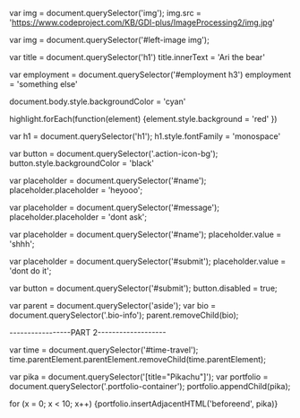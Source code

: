 var img = document.querySelector('img');
img.src = 'https://www.codeproject.com/KB/GDI-plus/ImageProcessing2/img.jpg'

var img = document.querySelector('#left-image img');

var title = document.querySelector('h1')
title.innerText = 'Ari the bear'

var employment = document.querySelector('#employment h3')
employment = 'something else'

document.body.style.backgroundColor = 'cyan'

highlight.forEach(function(element) {element.style.background = 'red' })

var h1 = document.querySelector('h1');
h1.style.fontFamily = 'monospace'

var button = document.querySelector('.action-icon-bg');
button.style.backgroundColor = 'black'

var placeholder = document.querySelector('#name');
placeholder.placeholder = 'heyooo';

var placeholder = document.querySelector('#message');
placeholder.placeholder = 'dont ask';

var placeholder = document.querySelector('#name');
placeholder.value = 'shhh';

var placeholder = document.querySelector('#submit');
placeholder.value = 'dont do it';

var button = document.querySelector('#submit');
button.disabled = true;

var parent = document.querySelector('aside');
var bio = document.querySelector('.bio-info');
parent.removeChild(bio);

-----------------PART 2-------------------

var time = document.querySelector('#time-travel');
time.parentElement.parentElement.removeChild(time.parentElement);

var pika = document.querySelector('[title="Pikachu"]');
var portfolio = document.querySelector('.portfolio-container');
portfolio.appendChild(pika);

for (x = 0; x < 10; x++) {portfolio.insertAdjacentHTML('beforeend', pika)}
